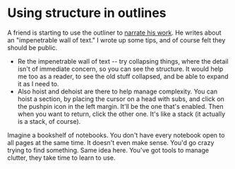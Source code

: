 # Using structure in outlines
A friend is starting to use the outliner to <a href="http://scripting.com/stories/2009/08/09/narrateYourWork.html">narrate his work</a>. He writes about an "impenetrable wall of text." I wrote up some tips, and of course felt they should be public. 
* Re the impenetrable wall of text -- try collapsing things, where the detail isn't of immediate concern, so you can see the structure. It would help me too as a reader, to see the old stuff collapsed, and be able to expand it as I need to. 
* Also hoist and dehoist are there to help manage complexity. You can hoist a section, by placing the cursor on a head with subs, and click on the pushpin icon in the left margin. It'll be the one that's enabled. Then when you want to return, click the other one. It's like a stack (it actually is a stack, of course).

Imagine a bookshelf of notebooks. You don't have every notebook open to all pages at the same time. It doesn't even make sense. You'd go crazy trying to find something. Same idea here. You've got tools to manage clutter, they take time to learn to use. 

